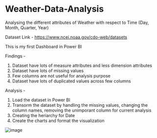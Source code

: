 # Weather-Data-Analysis
Analysing the different attributes of Weather with respect to Time (Day, Month, Quarter, Year)

Dataset Link - https://www.ncei.noaa.gov/cdo-web/datasets

This is my first Dashboard in Power BI

Findings -

1. Dataset have lots of measure attributes and less dimension attributes
2. Dataset have lots of missing values
3. Few columns are not useful for analysis purpose
4. Dataset have lots of duplicated values across few columns

Analysis -

1. Load the dataset in Power BI
2. Transorm the dataset by handling the missing values, changing the column names, removing the unimporant column for current analysis 
3. Creating the heriarchy for Date 
4. Create the charts and format the visualization

![image](https://github.com/sapnakhandelwal/Weather-Data-Analysis/assets/147053399/3bea4824-4d0e-4a4e-b878-bf167e534045)

